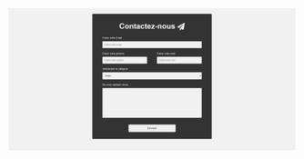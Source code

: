 ![Screenshot](https://github.com/AnneDupin/Formulaire_Contact_-5_Udemy/blob/main/Formulaire_Contact%20%235/FireShot%20Capture%20064%20-%20Formulaire%20de%20Contact%20-%20127.0.0.1.png)
